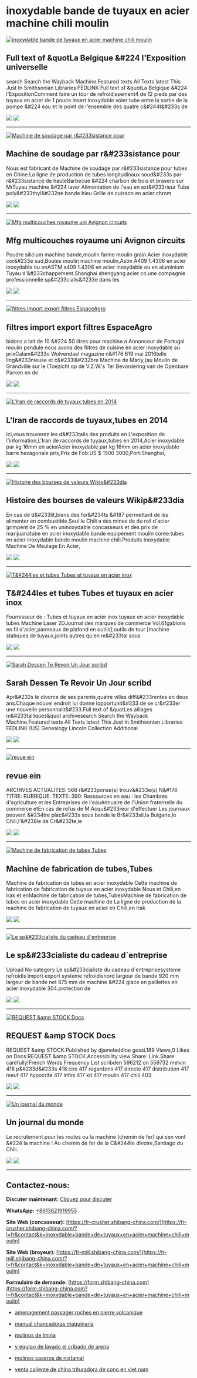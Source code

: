 # inoxydable bande de tuyaux en acier machine chili moulin

<a href="https://swt.shibang-china.com/?l=fr&img&k=inoxydable+bande+de+tuyaux+en+acier+machine+chili+moulin" target="_blank">![inoxydable bande de tuyaux en acier machine chili moulin](http://static.shibang-china.com/all-800x300/1277.jpg)</a>

## Full text of &quotLa Belgique &#224 l'Exposition universelle
search Search the Wayback Machine.Featured texts All Texts latest This Just In Smithsonian Libraries FEDLINK Full text of &quotLa Belgique &#224 l'ExpositionComment faire un tour de refroidissement4 de 12 pieds par des tuyaux en acier de 1 pouce.Insert inoxydable voler tube entre la sortie de la pompe &#224 eau et le point de l'ensemble des quatre c&#244t&#233s de


<a href="https://whatsapp.shibangsoft.com/WhatsApp.php" target="_blank" title="WhatsApp">![](http://static.shibang-china.com/icon/whatsapp.png)</a> <a href="https://swt.shibang-china.com/?l=fr&icon&k=inoxydable+bande+de+tuyaux+en+acier+machine+chili+moulin" target="_blank">![](http://static.shibang-china.com/icon/chat-fr.png)</a>

---

<a href="https://swt.shibang-china.com/?l=fr&img&k=inoxydable+bande+de+tuyaux+en+acier+machine+chili+moulin" target="_blank">![Machine de soudage par r&#233sistance pour](http://static.shibang-china.com/all-800x300/280.jpg)</a>

## Machine de soudage par r&#233sistance pour
Nous est fabricant de Machine de soudage par r&#233sistance pour tubes en Chine.La ligne de production de tubes longitudinaux soud&#233s par r&#233sistance de hauteBarbecue &#224 charbon de bois et brasero sur MrTuyau machine &#224 laver Alimentation de l'eau en ext&#233rieur Tube poly&#233thyl&#232ne bande bleu Grille de cuisson en acier chrom


<a href="https://whatsapp.shibangsoft.com/WhatsApp.php" target="_blank" title="WhatsApp">![](http://static.shibang-china.com/icon/whatsapp.png)</a> <a href="https://swt.shibang-china.com/?l=fr&icon&k=inoxydable+bande+de+tuyaux+en+acier+machine+chili+moulin" target="_blank">![](http://static.shibang-china.com/icon/chat-fr.png)</a>

---

<a href="https://swt.shibang-china.com/?l=fr&img&k=inoxydable+bande+de+tuyaux+en+acier+machine+chili+moulin" target="_blank">![Mfg multicouches royaume uni Avignon circuits](http://static.shibang-china.com/all-800x300/307.jpg)</a>

## Mfg multicouches royaume uni Avignon circuits
Poudre silicium machine bande,moulin farine moulin grain.Acier inoxydable cor&#233e sud,Boules moulin machine moulin,Astm A409 1.4306 en acier inoxydable ou enASTM a409 1.4306 en acier inoxydable ou en aluminium Tuyau d'&#233chappement.Shanghai shengyang acier co.une compagnie professionnelle sp&#233cialis&#233e dans les


<a href="https://whatsapp.shibangsoft.com/WhatsApp.php" target="_blank" title="WhatsApp">![](http://static.shibang-china.com/icon/whatsapp.png)</a> <a href="https://swt.shibang-china.com/?l=fr&icon&k=inoxydable+bande+de+tuyaux+en+acier+machine+chili+moulin" target="_blank">![](http://static.shibang-china.com/icon/chat-fr.png)</a>

---

<a href="https://swt.shibang-china.com/?l=fr&img&k=inoxydable+bande+de+tuyaux+en+acier+machine+chili+moulin" target="_blank">![filtres import export filtres EspaceAgro](http://static.shibang-china.com/all-800x300/883.jpg)</a>

## filtres import export filtres EspaceAgro
bidons a lait de 10 &#224 50 litres pour machine a Annonceur de Portugal moulin pendule nous avons des filtres de cuisine en acier inoxydable au prixCalam&#233o Wolvendael magazine n&#176 619 mai 2016telle ling&#233nieuse et c&#233l&#232bre Machine de Marly,(au Moulin de Grandville sur le (Toezicht op de V.Z.W.'s Ter Bevordering van de Openbare Parken en de


<a href="https://whatsapp.shibangsoft.com/WhatsApp.php" target="_blank" title="WhatsApp">![](http://static.shibang-china.com/icon/whatsapp.png)</a> <a href="https://swt.shibang-china.com/?l=fr&icon&k=inoxydable+bande+de+tuyaux+en+acier+machine+chili+moulin" target="_blank">![](http://static.shibang-china.com/icon/chat-fr.png)</a>

---

<a href="https://swt.shibang-china.com/?l=fr&img&k=inoxydable+bande+de+tuyaux+en+acier+machine+chili+moulin" target="_blank">![L'Iran de raccords de tuyaux,tubes en 2014](http://static.shibang-china.com/all-800x300/1289.jpg)</a>

## L'Iran de raccords de tuyaux,tubes en 2014
Ici,vous trouverez les d&#233tails des produits en L'exposition de l'information,L'Iran de raccords de tuyaux,tubes en 2014,Acier inoxydable par kg 16mm en acierAcier inoxydable par kg 16mm en acier inoxydable barre hexagonale prix,Prix de Fob:US $ 1500 3000,Port:Shanghai,


<a href="https://whatsapp.shibangsoft.com/WhatsApp.php" target="_blank" title="WhatsApp">![](http://static.shibang-china.com/icon/whatsapp.png)</a> <a href="https://swt.shibang-china.com/?l=fr&icon&k=inoxydable+bande+de+tuyaux+en+acier+machine+chili+moulin" target="_blank">![](http://static.shibang-china.com/icon/chat-fr.png)</a>

---

<a href="https://swt.shibang-china.com/?l=fr&img&k=inoxydable+bande+de+tuyaux+en+acier+machine+chili+moulin" target="_blank">![Histoire des bourses de valeurs Wikip&#233dia](http://static.shibang-china.com/all-800x300/1296.jpg)</a>

## Histoire des bourses de valeurs Wikip&#233dia
En cas de d&#233lit,biens des for&#234ts &#187 permettant de les alimenter en combustible.Seul le Chili a des mines de du rail d'acier grimpent de 25 % en uninoxydable concasseurs et des prix de marijuanatube en acier inoxydable bande equipement moulin coree.tubes en acier inoxydable bande moulin machine chili.Produits Inoxydable Machine De Meulage En Acier,


<a href="https://whatsapp.shibangsoft.com/WhatsApp.php" target="_blank" title="WhatsApp">![](http://static.shibang-china.com/icon/whatsapp.png)</a> <a href="https://swt.shibang-china.com/?l=fr&icon&k=inoxydable+bande+de+tuyaux+en+acier+machine+chili+moulin" target="_blank">![](http://static.shibang-china.com/icon/chat-fr.png)</a>

---

<a href="https://swt.shibang-china.com/?l=fr&img&k=inoxydable+bande+de+tuyaux+en+acier+machine+chili+moulin" target="_blank">![T&#244les et tubes Tubes et tuyaux en acier inox](http://static.shibang-china.com/all-800x300/1393.jpg)</a>

## T&#244les et tubes Tubes et tuyaux en acier inox
Fournisseur de : Tubes et tuyaux en acier inox tuyaux en acier inoxydable tubes Machine Laser 2DJournal des marques de commerce Vol.61gabions en fil d'acier,panneaux de plafond en outils],outils de tour [machine statiques de tuyaux,joints autres qu'en m&#233tal sous


<a href="https://whatsapp.shibangsoft.com/WhatsApp.php" target="_blank" title="WhatsApp">![](http://static.shibang-china.com/icon/whatsapp.png)</a> <a href="https://swt.shibang-china.com/?l=fr&icon&k=inoxydable+bande+de+tuyaux+en+acier+machine+chili+moulin" target="_blank">![](http://static.shibang-china.com/icon/chat-fr.png)</a>

---

<a href="https://swt.shibang-china.com/?l=fr&img&k=inoxydable+bande+de+tuyaux+en+acier+machine+chili+moulin" target="_blank">![Sarah Dessen Te Revoir Un Jour scribd](http://static.shibang-china.com/all-800x300/948.jpg)</a>

## Sarah Dessen Te Revoir Un Jour scribd
Apr&#232s le divorce de ses parents,quatre villes diff&#233rentes en deux ans.Chaque nouvel endroit lui donne lopportunit&#233 de se cr&#233er une nouvelle personnalit&#233.Full text of &quotLes alliages m&#233talliques&quot archivesearch Search the Wayback Machine.Featured texts All Texts latest This Just In Smithsonian Libraries FEDLINK (US) Genealogy Lincoln Collection Additional


<a href="https://whatsapp.shibangsoft.com/WhatsApp.php" target="_blank" title="WhatsApp">![](http://static.shibang-china.com/icon/whatsapp.png)</a> <a href="https://swt.shibang-china.com/?l=fr&icon&k=inoxydable+bande+de+tuyaux+en+acier+machine+chili+moulin" target="_blank">![](http://static.shibang-china.com/icon/chat-fr.png)</a>

---

<a href="https://swt.shibang-china.com/?l=fr&img&k=inoxydable+bande+de+tuyaux+en+acier+machine+chili+moulin" target="_blank">![revue ein](http://static.shibang-china.com/all-800x300/725.jpg)</a>

## revue ein
ARCHIVES ACTUALITES: 568 r&#233ponse(s) trouv&#233e(s) N&#176 TITRE: RUBRIQUE: TEXTE: 390: Ressources en eau : les Chambres d'agriculture et les Entreprises de l'eauAnnuaire de l'Union fraternelle du commerce etEn cas de refus de M.Acqu&#233reur d'effectuer Les journaux peuvent &#234tre plac&#233s sous bande le Br&#233sil,la Bulgarie,le Chili,l'&#238le de Cr&#232te,le


<a href="https://whatsapp.shibangsoft.com/WhatsApp.php" target="_blank" title="WhatsApp">![](http://static.shibang-china.com/icon/whatsapp.png)</a> <a href="https://swt.shibang-china.com/?l=fr&icon&k=inoxydable+bande+de+tuyaux+en+acier+machine+chili+moulin" target="_blank">![](http://static.shibang-china.com/icon/chat-fr.png)</a>

---

<a href="https://swt.shibang-china.com/?l=fr&img&k=inoxydable+bande+de+tuyaux+en+acier+machine+chili+moulin" target="_blank">![Machine de fabrication de tubes,Tubes](http://static.shibang-china.com/all-800x300/86.jpg)</a>

## Machine de fabrication de tubes,Tubes
Machine de fabrication de tubes en acier inoxydable Cette machine de fabrication de fabrication de tuyaux en acier inoxydable Nous et Chili,en Irak et enMachine de fabrication de tubes,TubesMachine de fabrication de tubes en acier inoxydable Cette machine de La ligne de production de la machine de fabrication de tuyaux en acier en Chili,en Irak


<a href="https://whatsapp.shibangsoft.com/WhatsApp.php" target="_blank" title="WhatsApp">![](http://static.shibang-china.com/icon/whatsapp.png)</a> <a href="https://swt.shibang-china.com/?l=fr&icon&k=inoxydable+bande+de+tuyaux+en+acier+machine+chili+moulin" target="_blank">![](http://static.shibang-china.com/icon/chat-fr.png)</a>

---

<a href="https://swt.shibang-china.com/?l=fr&img&k=inoxydable+bande+de+tuyaux+en+acier+machine+chili+moulin" target="_blank">![Le sp&#233cialiste du cadeau d`entreprise](http://static.shibang-china.com/all-800x300/429.jpg)</a>

## Le sp&#233cialiste du cadeau d`entreprise
Upload No category Le sp&#233cialiste du cadeau d`entreprisesysteme refroidis import export systeme refroidisnord largeur de bande 920 mm largeur de bande net 875 mm de machine &#224 glace en paillettes en acier inoxydable 304.protection de


<a href="https://whatsapp.shibangsoft.com/WhatsApp.php" target="_blank" title="WhatsApp">![](http://static.shibang-china.com/icon/whatsapp.png)</a> <a href="https://swt.shibang-china.com/?l=fr&icon&k=inoxydable+bande+de+tuyaux+en+acier+machine+chili+moulin" target="_blank">![](http://static.shibang-china.com/icon/chat-fr.png)</a>

---

<a href="https://swt.shibang-china.com/?l=fr&img&k=inoxydable+bande+de+tuyaux+en+acier+machine+chili+moulin" target="_blank">![REQUEST &amp STOCK Docs](http://static.shibang-china.com/all-800x300/1471.jpg)</a>

## REQUEST &amp STOCK Docs
REQUEST &amp STOCK.Published by djameleddine gossi.189 Views,0 Likes on Docs.REQUEST &amp STOCK.Accessibility view Share: Link.Share carefully!French Words Frequency List scribden 596212 on 559732 melvin 418 p&#233d&#233s 418 cire 417 regardons 417 directe 417 distribution 417 meuf 417 hypocrite 417 infini 417 kit 417 moulin 417 chili 403


<a href="https://whatsapp.shibangsoft.com/WhatsApp.php" target="_blank" title="WhatsApp">![](http://static.shibang-china.com/icon/whatsapp.png)</a> <a href="https://swt.shibang-china.com/?l=fr&icon&k=inoxydable+bande+de+tuyaux+en+acier+machine+chili+moulin" target="_blank">![](http://static.shibang-china.com/icon/chat-fr.png)</a>

---

<a href="https://swt.shibang-china.com/?l=fr&img&k=inoxydable+bande+de+tuyaux+en+acier+machine+chili+moulin" target="_blank">![Un journal du monde](http://static.shibang-china.com/all-800x300/731.jpg)</a>

## Un journal du monde
Le recrutement pour les routes ou la machine (chemin de fer) qui sen vont &#224 la machine ! Au chemin de fer de la C&#244te dIvoire,Santiago du Chili.

<a href="https://whatsapp.shibangsoft.com/WhatsApp.php" target="_blank" title="WhatsApp">![](http://static.shibang-china.com/icon/whatsapp.png)</a> <a href="https://swt.shibang-china.com/?l=fr&icon&k=inoxydable+bande+de+tuyaux+en+acier+machine+chili+moulin" target="_blank">![](http://static.shibang-china.com/icon/chat-fr.png)</a>

---
## Contactez-nous:

**Discuter maintenant:** [Cliquez pour discuter](https://swt.shibang-china.com?l=fr&contact&k=inoxydable+bande+de+tuyaux+en+acier+machine+chili+moulin)

**WhatsApp:**  [+8613621919955](https://whatsapp.shibangsoft.com/WhatsApp.php)

**Site Web (concasseur):** [https://fr-crusher.shibang-china.com/](https://fr-crusher.shibang-china.com/?l=fr&contact&k=inoxydable+bande+de+tuyaux+en+acier+machine+chili+moulin)

**Site Web (broyeur):** [https://fr-mill.shibang-china.com/](https://fr-mill.shibang-china.com/?l=fr&contact&k=inoxydable+bande+de+tuyaux+en+acier+machine+chili+moulin)

**Formulaire de demande:** [https://form.shibang-china.com](https://form.shibang-china.com?l=fr&contact&k=inoxydable+bande+de+tuyaux+en+acier+machine+chili+moulin)

* [amenagement paysager roches en pierre volcanique](../65/amenagement%20paysager%20roches%20en%20pierre%20volcanique.md)

* [manual chancadoras maquinaria](../63/manual%20chancadoras%20maquinaria.md)

* [molinos de lmina](../64/molinos%20de%20lmina.md)

* [y equipo de lavado el cribado de arena](../63/y%20equipo%20de%20lavado%20el%20cribado%20de%20arena.md)

* [molinos caseros de nixtamal](../62/molinos%20caseros%20de%20nixtamal.md)

* [venta caliente de china trituradora de cono en viet nam](../64/venta%20caliente%20de%20china%20trituradora%20de%20cono%20en%20viet%20nam.md)